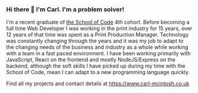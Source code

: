 ### Hi there 👋 I'm Carl.  I'm a problem solver!

I'm a recent graduate of [the School of Code](https://schoolofcode.co.uk) 4th cohort. Before becoming a full time Web Developer I was working in the print industry for 15 years, over 12 years of that time was spent as a Print Production Manager. Technology was constantly changing through the years and it was my job to adapt to the changing needs of the business and industry as a whole while working with a team in a fast paced environment. I have been working primarily with JavaScript, React on the frontend and mostly NodeJS/Express on the backend,  although the soft skills I have picked up during my time with the School of Code,  mean I can adapt to a new programming language quickly.

Find all my projects and contact details at https://www.carl-mcintosh.co.uk

